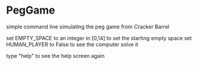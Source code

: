 # PegGame
simple command line simulating the peg game from Cracker Barrel

set EMPTY_SPACE to an integer in [0,14] to set the starting empty space
set HUMAN_PLAYER to False to see the computer solve it

type "help" to see the help screen again
